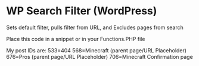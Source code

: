 # WP Search Filter (WordPress)
Sets default filter, pulls filter from URL, and Excludes pages from search

Place this code in a snippet or in your Functions.PHP file

My post IDs are:
533=404
568=Minecraft (parent page/URL Placeholder)
676=Pros (parent page/URL Placeholder)
706=Minecraft Confirmation page
